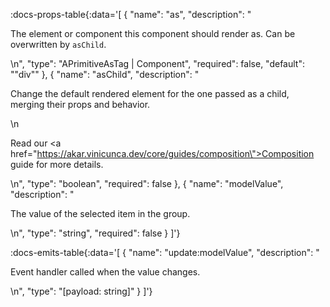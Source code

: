 <!-- This file was automatic generated. Do not edit it manually -->

:docs-props-table{:data='[
  {
    "name": "as",
    "description": "<p>The element or component this component should render as. Can be overwritten by <code>asChild</code>.</p>\n",
    "type": "APrimitiveAsTag | Component",
    "required": false,
    "default": "\"div\""
  },
  {
    "name": "asChild",
    "description": "<p>Change the default rendered element for the one passed as a child, merging their props and behavior.</p>\n<p>Read our <a href=\"https://akar.vinicunca.dev/core/guides/composition\">Composition</a> guide for more details.</p>\n",
    "type": "boolean",
    "required": false
  },
  {
    "name": "modelValue",
    "description": "<p>The value of the selected item in the group.</p>\n",
    "type": "string",
    "required": false
  }
]'} 

:docs-emits-table{:data='[
  {
    "name": "update:modelValue",
    "description": "<p>Event handler called when the value changes.</p>\n",
    "type": "[payload: string]"
  }
]'} 
